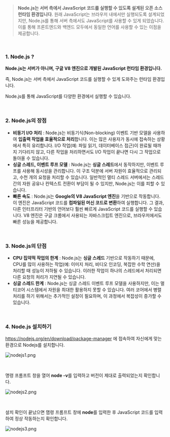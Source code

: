 > **Node.js는 서버 측에서 JavaScript 코드를 실행할 수 있도록 설계된 오픈 소스 런타임 환경입니다**. 원래 JavaScript는 브라우저 내에서만 실행되도록 설계되었지만, Node.js를 통해 서버 측에서도 JavaScript를 사용할 수 있게 되었습니다. 이를 통해 프론트엔드와 백엔드 모두에서 동일한 언어를 사용할 수 있는 이점을 제공합니다.

<br/>

### 1. Node.js ?

**Node.js는 서버가 아니며, 구글 V8 엔진으로 개발된 JavaScript 런타임 환경입니다.**

즉, Node.js는 서버 측에서 JavaScript 코드를 실행할 수 있게 도와주는 런타임 환경입니다.

Node.js를 통해 JavaScript를 다양한 환경에서 실행할 수 있습니다.  


<br/>

### 2. Node.js의 장점

- **비동기 I/O 처리** : Node.js는 비동기식(Non-blocking) 이벤트 기반 모델을 사용하여 **입출력 작업을 효율적으로 처리**합니다. 이는 많은 사용자가 동시에 접속하는 상황에서 특히 유리합니다. I/O 작업(예: 파일 읽기, 데이터베이스 접근)이 완료될 때까지 기다리지 않고, 다른 작업을 처리하면서도 I/O 작업이 끝나면 다시 그 작업으로 돌아올 수 있습니다.
- **싱글 스레드, 이벤트 루프 모델** : Node.js는 **싱글 스레드**에서 동작하지만, 이벤트 루프를 사용해 동시성을 관리합니다. 이 구조 덕분에 서버 자원이 효율적으로 관리되고, 수천 개의 요청을 처리할 수 있습니다. 일반적인 멀티 스레드 서버에서는 스레드 간의 자원 공유나 컨텍스트 전환이 부담이 될 수 있지만, Node.js는 이를 피할 수 있습니다.
- **빠른 속도** : Node.js는 **Google의 V8 JavaScript 엔진**을 기반으로 작동합니다. 이 엔진은 JavaScript 코드를 **컴파일된 머신 코드로 변환**하여 실행합니다. 그 결과, 다른 인터프리터 기반의 언어보다 훨씬 빠르게 JavaScript 코드를 실행할 수 있습니다. V8 엔진은 구글 크롬에서 사용되는 자바스크립트 엔진으로, 브라우저에서도 빠른 성능을 제공합니다.


<br/>

### 3. Node.js의 단점

- **CPU 집약적 작업의 한계** : Node.js는 **싱글 스레드** 기반으로 작동하기 때문에, CPU를 많이 사용하는 작업(예: 이미지 처리, 비디오 인코딩, 복잡한 수학 연산)을 처리할 때 성능이 저하될 수 있습니다. 이러한 작업이 하나의 스레드에서 처리되면 다른 요청의 처리가 지연될 수 있습니다.
- **싱글 스레드 한계** : Node.js는 싱글 스레드 이벤트 루프 모델을 사용하지만, 이는 멀티코어 시스템에서 자원을 최대한 활용하지 못할 수 있습니다. 여러 코어에서 병렬 처리를 하기 위해서는 추가적인 설정이 필요하며, 이 과정에서 복잡성이 증가할 수 있습니다.


<br/>

### 4. Node.js 설치하기

https://nodejs.org/en/download/package-manager 에 접속하여 자신에게 맞는 환경으로 Nodejs를 설치합니다.

![nodejs1.png](https://velog.velcdn.com/images/njt6419/post/be57a7bd-552e-4454-9631-224fabd57df4/image.PNG)

<br/>

명령 프롬프트 창을 열어 **node -v**를 입력하고 버전이 제대로 출력되었는지 확인합니다.

![nodejs2.png](https://velog.velcdn.com/images/njt6419/post/6348ec1a-25a0-4689-98cb-28c90060d3d7/image.PNG)

<br/>

설치 확인이 끝났으면 몀령 프롬프트 창에 **node**를 입력한 후 JavaScript 코드를 입력하여 정상 작동하는지 확인합니다.

![nodejs3.png](https://velog.velcdn.com/images/njt6419/post/f2783e40-a4cb-49c3-a784-2c00827358c9/image.PNG)
